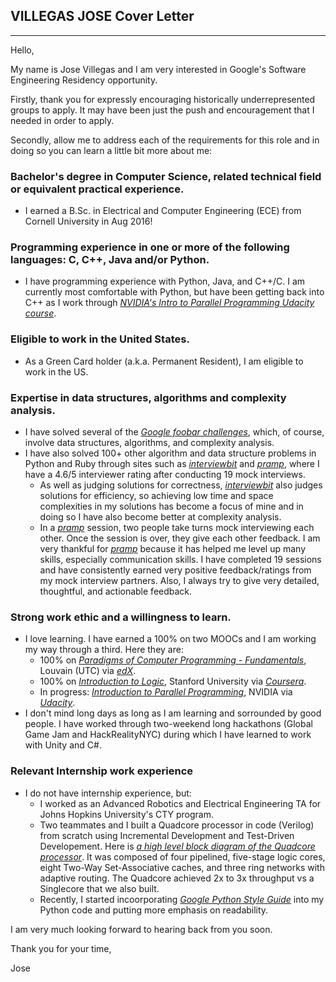## VILLEGAS JOSE Cover Letter

---
Hello,

My name is Jose Villegas and I am very interested in Google's Software Engineering Residency opportunity. 

Firstly, thank you for expressly encouraging historically underrepresented groups to apply. It  may have been just the push and encouragement that I needed in order to apply.

Secondly, allow me to address each of the requirements for this role and in doing so you can learn a little bit more about me:

### Bachelor's degree in Computer Science, related technical field or equivalent practical experience.

- I earned a B.Sc. in Electrical and Computer Engineering (ECE) from Cornell University in Aug 2016!

### Programming experience in one or more of the following languages: C, C++, Java and/or Python.

- I have programming experience with Python, Java, and C++/C. I am currently most comfortable with Python, but have been getting back into C++ as I work through [*NVIDIA's Intro to Parallel Programming Udacity course*](https://www.bit.do/nvidiacourse).

### Eligible to work in the United States.

- As a Green Card holder (a.k.a. Permanent Resident), I am eligible to work in the US.

### Expertise in data structures, algorithms and complexity analysis.

- I have solved several of the [*Google foobar challenges*](https://foobar.withgoogle.com), which, of course, involve data structures, algorithms, and complexity analysis.
- I have also solved 100+ other algorithm and data structure problems in Python and Ruby through sites such as [*interviewbit*](https://www.interviewbit.com) and [*pramp*](https://www.pramp.com), where I have a 4.6/5 interviewer rating after conducting 19 mock interviews.
  - As well as judging solutions for correctness, [*interviewbit*](https://www.interviewbit.com) also judges solutions for efficiency, so achieving low time and space complexities in my solutions has become a focus of mine and in doing so I have also become better at complexity analysis.
  - In a [*pramp*](https://www.pramp.com) session, two people take turns mock interviewing each other. Once the session is over, they give each other feedback. I am very thankful for [*pramp*](https://www.pramp.com) because it has helped me level up many skills, especially communication skills. I have completed 19 sessions and have consistently earned very positive feedback/ratings from my mock interview partners. Also, I always try to give very detailed, thoughtful, and actionable feedback.

### Strong work ethic and a willingness to learn.

- I love learning. I have earned a 100% on two MOOCs and I am working my way through a third. Here they are:
  - 100% on [*Paradigms of Computer Programming - Fundamentals*](https://www.bit.do/louv), Louvain (UTC) via [*edX*](https://www.edx.org).
  - 100% on [*Introduction to Logic*](https://www.bit.do/stanf), Stanford University via [*Coursera*](https://www.coursera.org).
  - In progress: [*Introduction to Parallel Programming*](https://www.bit.do/nvidiacourse), NVIDIA via [*Udacity*](https://www.udacity.com).
- I don't mind long days as long as I am learning and sorrounded by good people. I have worked through two-weekend long hackathons (Global Game Jam and HackRealityNYC) during which I have learned to work with Unity and C#.

### Relevant Internship work experience

- I do not have internship experience, but:
  - I worked as an Advanced Robotics and Electrical Engineering TA for Johns Hopkins University's CTY program.
  - Two teammates and I built a Quadcore processor in code (Verilog) from scratch using Incremental Development and Test-Driven Developement. Here is [*a high level block diagram of the Quadcore processor*](https://www.bit.do/blockdiagram). It was composed of four pipelined, five-stage logic cores, eight Two-Way Set-Associative caches, and three ring networks with adaptive routing. The Quadcore achieved 2x to 3x throughput vs a Singlecore that we also built.
  - Recently, I started incoorporating [*Google Python Style Guide*](https://google.github.io/styleguide/pyguide.html) into my Python code and putting more emphasis on readability.

I am very much looking forward to hearing back from you soon.

Thank you for your time,

Jose
